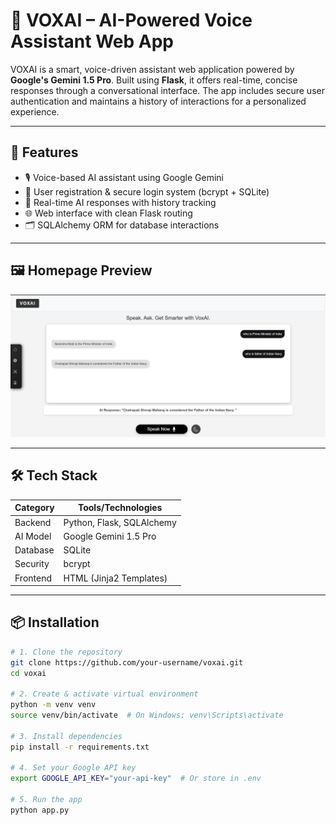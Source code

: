 # 🧠 VOXAI – AI-Powered Voice Assistant Web App

VOXAI is a smart, voice-driven assistant web application powered by **Google's Gemini 1.5 Pro**. Built using **Flask**, it offers real-time, concise responses through a conversational interface. The app includes secure user authentication and maintains a history of interactions for a personalized experience.

---

## 🚀 Features

- 🎙️ Voice-based AI assistant using Google Gemini
- 🔐 User registration & secure login system (bcrypt + SQLite)
- 💬 Real-time AI responses with history tracking
- 🌐 Web interface with clean Flask routing
- 🗂️ SQLAlchemy ORM for database interactions

---
## 🖼️ Homepage Preview

![VOXAI Homepage](static/images/homepage.png)

---


## 🛠️ Tech Stack

| Category     | Tools/Technologies            |
|--------------|-------------------------------|
| Backend      | Python, Flask, SQLAlchemy     |
| AI Model     | Google Gemini 1.5 Pro         |
| Database     | SQLite                        |
| Security     | bcrypt                        |
| Frontend     | HTML (Jinja2 Templates)       |

---

## 📦 Installation

```bash
# 1. Clone the repository
git clone https://github.com/your-username/voxai.git
cd voxai

# 2. Create & activate virtual environment
python -m venv venv
source venv/bin/activate  # On Windows: venv\Scripts\activate

# 3. Install dependencies
pip install -r requirements.txt

# 4. Set your Google API key
export GOOGLE_API_KEY="your-api-key"  # Or store in .env

# 5. Run the app
python app.py
